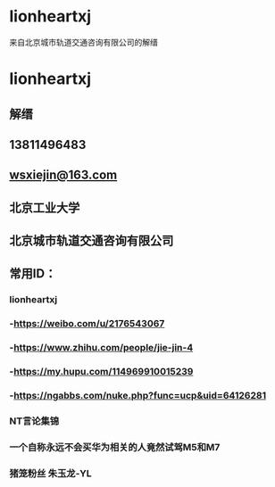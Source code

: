 # lionheartxj
来自北京城市轨道交通咨询有限公司的解缙
# lionheartxj
## 解缙
## 13811496483
## wsxiejin@163.com
## 北京工业大学
## 北京城市轨道交通咨询有限公司

## 常用ID：
### lionheartxj

### -https://weibo.com/u/2176543067
### -https://www.zhihu.com/people/jie-jin-4
### -https://my.hupu.com/114969910015239
### -https://ngabbs.com/nuke.php?func=ucp&uid=64126281

### NT言论集锦
### 一个自称永远不会买华为相关的人竟然试驾M5和M7
### 猪笼粉丝 朱玉龙-YL
